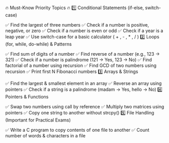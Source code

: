 🔥 Must-Know Priority Topics 🔥
1️⃣ Conditional Statements (if-else, switch-case)

✅ Find the largest of three numbers
✅ Check if a number is positive, negative, or zero
✅ Check if a number is even or odd
✅ Check if a year is a leap year
✅ Use switch-case for a basic calculator ( + , - , * , / )
2️⃣ Loops (for, while, do-while) & Patterns

✅ Find sum of digits of a number
✅ Find reverse of a number (e.g., 123 → 321)
✅ Check if a number is palindrome (121 → Yes, 123 → No)
✅ Find factorial of a number using recursion
✅ Find GCD of two numbers using recursion
✅ Print first N Fibonacci numbers
3️⃣ Arrays & Strings

✅ Find the largest & smallest element in an array
✅ Reverse an array using pointers
✅ Check if a string is a palindrome (madam → Yes, hello → No)
4️⃣ Pointers & Functions

✅ Swap two numbers using call by reference
✅ Multiply two matrices using pointers
✅ Copy one string to another without strcpy()
5️⃣ File Handling (Important for Practical Exams)

✅ Write a C program to copy contents of one file to another
✅ Count number of words & characters in a file

